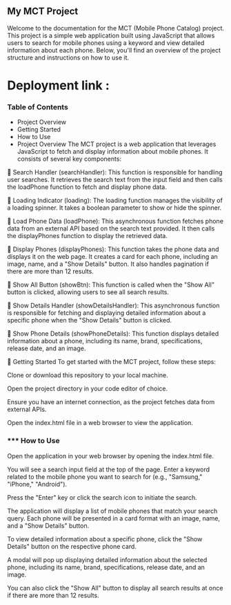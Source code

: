 ## My MCT Project
Welcome to the documentation for the MCT (Mobile Phone Catalog) project. This project is a simple web application built using JavaScript that allows users to search for mobile phones using a keyword and view detailed information about each phone. Below, you'll find an overview of the project structure and instructions on how to use it.

# Deployment link : 

### Table of Contents
* Project Overview
* Getting Started
* How to Use
* Project Overview
The MCT project is a web application that leverages JavaScript to fetch and display information about mobile phones. It consists of several key components:

🚀 Search Handler (searchHandler): This function is responsible for handling user searches. It retrieves the search text from the input field and then calls the loadPhone function to fetch and display phone data.

🚀 Loading Indicator (loading): The loading function manages the visibility of a loading spinner. It takes a boolean parameter to show or hide the spinner.

🚀 Load Phone Data (loadPhone): This asynchronous function fetches phone data from an external API based on the search text provided. It then calls the displayPhones function to display the retrieved data.

🚀 Display Phones (displayPhones): This function takes the phone data and displays it on the web page. It creates a card for each phone, including an image, name, and a "Show Details" button. It also handles pagination if there are more than 12 results.

🚀 Show All Button (showBtn): This function is called when the "Show All" button is clicked, allowing users to see all search results.

🚀 Show Details Handler (showDetailsHandler): This asynchronous function is responsible for fetching and displaying detailed information about a specific phone when the "Show Details" button is clicked.

🚀 Show Phone Details (showPhoneDetails): This function displays detailed information about a phone, including its name, brand, specifications, release date, and an image.

🚀 Getting Started
To get started with the MCT project, follow these steps:

Clone or download this repository to your local machine.

Open the project directory in your code editor of choice.

Ensure you have an internet connection, as the project fetches data from external APIs.

Open the index.html file in a web browser to view the application.

### *** How to Use

Open the application in your web browser by opening the index.html file.

You will see a search input field at the top of the page. Enter a keyword related to the mobile phone you want to search for (e.g., "Samsung," "iPhone," "Android").

Press the "Enter" key or click the search icon to initiate the search.

The application will display a list of mobile phones that match your search query. Each phone will be presented in a card format with an image, name, and a "Show Details" button.

To view detailed information about a specific phone, click the "Show Details" button on the respective phone card.

A modal will pop up displaying detailed information about the selected phone, including its name, brand, specifications, release date, and an image.

You can also click the "Show All" button to display all search results at once if there are more than 12 results.
